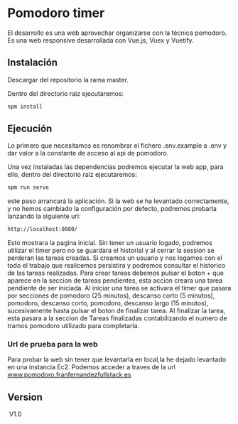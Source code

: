 # Pomodoro timer

El desarrollo es una web aprovechar organizarse con la técnica pomodoro. Es una web responsive desarrollada con Vue.js, Vuex y Vuetify.

## Instalación

Descargar del repositorio la rama master.

Dentro del directorio raiz ejecutaremos:
```bash
npm install
```

## Ejecución

Lo primero que necesitamos es renombrar el fichero .env.example a .env y dar valor a la constante de acceso al api de pomodoro.

Una vez instaladas las dependencias podremos ejecutar la web app, para ello, dentro del directorio raíz ejecutaremos:
```bash
npm run serve
```
este paso arrancará la aplicación.
Si la web se ha levantado correctamente, y no hemos cambiado la configuración por defecto, podremos probarla lanzando la siguiente url:

```bash
http://localhost:8080/

```

Esto mostrara la pagina inicial.
Sin tener un usuario logado, podremos utilizar el timer pero no se guardara el historial y al cerrar la session se perderan las tareas creadas.
Si creamos un usuario y nos logamos con el todo el trabajo que realicemos persistira y podremos consultar el historico de las tareas realizadas.
Para crear tareas debemos pulsar el boton + que aparece en la seccion de tareas pendientes, esta accion creara una tarea pendiente de ser iniciada.
Al iniciar una tarea se activara el timer que pasara por secciones de pomodoro (25 minutos), descanso corto (5 minutos), pomodoro, descanso corto, pomodoro, descanso largo (15 minutos), sucesivamente hasta pulsar el boton de finalizar tarea.
Al finalizar la tarea, esta pasara a la seccion de Tareas finalizadas contabilizando el numero de tramos pomodoro utilizado para completarla.

### Url de prueba para la web

Para probar la web sin tener que levantarla en local,la he dejado levantado en una instancia Ec2. Podemos acceder a traves de la url 
www.pomodoro.franfernandezfullstack.es


## Version

 V1.0